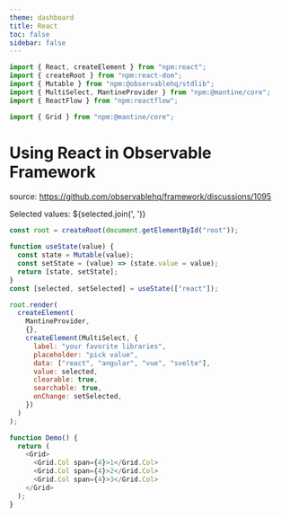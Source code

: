 ```yaml
---
theme: dashboard
title: React
toc: false
sidebar: false
---
```


```js
import { React, createElement } from "npm:react";
import { createRoot } from "npm:react-dom";
import { Mutable } from "npm:@observablehq/stdlib";
import { MultiSelect, MantineProvider } from "npm:@mantine/core";
import { ReactFlow } from "npm:reactflow";
```

```js
import { Grid } from "npm:@mantine/core";
```

# Using React in Observable Framework

source: https://github.com/observablehq/framework/discussions/1095

<link rel="stylesheet" href="npm:@mantine/core/styles.css" />
<link rel="stylesheet" href="https://cdn.jsdelivr.net/npm/reactflow@11.11.3/dist/style.min.css">
<link rel="stylesheet" href="npm:@mantine/core/styles.css" />

<div id="root"></div>

Selected values: ${selected.join(', ')}

```js
const root = createRoot(document.getElementById("root"));
```

```js
function useState(value) {
  const state = Mutable(value);
  const setState = (value) => (state.value = value);
  return [state, setState];
}
const [selected, setSelected] = useState(["react"]);
```

```js
root.render(
  createElement(
    MantineProvider,
    {},
    createElement(MultiSelect, {
      label: "your favorite libraries",
      placeholder: "pick value",
      data: ["react", "angular", "vue", "svelte"],
      value: selected,
      clearable: true,
      searchable: true,
      onChange: setSelected,
    })
  )
);
```

```js
function Demo() {
  return (
    <Grid>
      <Grid.Col span={4}>1</Grid.Col>
      <Grid.Col span={4}>2</Grid.Col>
      <Grid.Col span={4}>3</Grid.Col>
    </Grid>
  );
}
```
